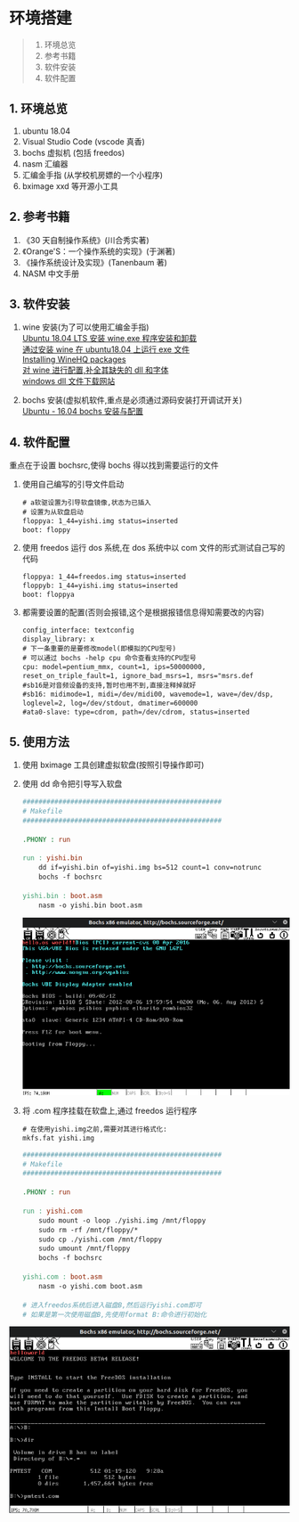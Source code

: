 # 环境搭建

> 1. 环境总览
> 2. 参考书籍
> 3. 软件安装
> 4. 软件配置

## 1. 环境总览

1. ubuntu 18.04
2. Visual Studio Code (vscode 真香)
3. bochs 虚拟机 (包括 freedos)
4. nasm 汇编器
5. 汇编金手指 (从学校机房嫖的一个小程序)
6. bximage xxd 等开源小工具

## 2. 参考书籍

1. 《30 天自制操作系统》(川合秀实著)
2. 《Orange'S：一个操作系统的实现》(于渊著)
3. 《操作系统设计及实现》(Tanenbaum 著)
4. NASM 中文手册

## 3. 软件安装

1. wine 安装(为了可以使用汇编金手指)  
   [Ubuntu 18.04 LTS 安装 wine,exe 程序安装和卸载](https://www.cnblogs.com/hyyq/p/9082765.html)  
   [通过安装 wine 在 ubuntu18.04 上运行 exe 文件](https://blog.csdn.net/k_x_k_baoqian/article/details/99676558)  
   [Installing WineHQ packages](https://wiki.winehq.org/Ubuntu)  
   [对 wine 进行配置,补全其缺失的 dll 和字体](https://linux.cn/article-8382-1.html)  
   [windows dll 文件下载网站](https://cn.dll-files.com/)

2. bochs 安装(虚拟机软件,重点是必须通过源码安装打开调试开关)  
   [Ubuntu - 16.04 bochs 安装与配置](https://blog.csdn.net/qq_34072052/article/details/78556406#bochs%E7%9A%84%E5%AE%89%E8%A3%85)

## 4. 软件配置

重点在于设置 bochsrc,使得 bochs 得以找到需要运行的文件

1. 使用自己编写的引导文件启动

   ```text
   # a软驱设置为引导软盘镜像,状态为已插入
   # 设置为从软盘启动
   floppya: 1_44=yishi.img status=inserted
   boot: floppy
   ```

2. 使用 freedos 运行 dos 系统,在 dos 系统中以 com 文件的形式测试自己写的代码

   ```text
   floppya: 1_44=freedos.img status=inserted
   floppyb: 1_44=yishi.img status=inserted
   boot: floppya
   ```

3. 都需要设置的配置(否则会报错,这个是根据报错信息得知需要改的内容)

   ```text
   config_interface: textconfig
   display_library: x
   # 下一条重要的是要修改model(即模拟的CPU型号)
   # 可以通过 bochs -help cpu 命令查看支持的CPU型号
   cpu: model=pentium_mmx, count=1, ips=50000000, reset_on_triple_fault=1, ignore_bad_msrs=1, msrs="msrs.def
   #sb16是对音频设备的支持,暂时也用不到,直接注释掉就好
   #sb16: midimode=1, midi=/dev/midi00, wavemode=1, wave=/dev/dsp, loglevel=2, log=/dev/stdout, dmatimer=600000
   #ata0-slave: type=cdrom, path=/dev/cdrom, status=inserted
   ```

## 5. 使用方法

1. 使用 bximage 工具创建虚拟软盘(按照引导操作即可)
2. 使用 dd 命令把引导写入软盘

   ```makefile
   ##################################################
   # Makefile
   ##################################################

   .PHONY : run

   run : yishi.bin
       dd if=yishi.bin of=yishi.img bs=512 count=1 conv=notrunc
       bochs -f bochsrc

   yishi.bin : boot.asm
       nasm -o yishi.bin boot.asm
   ```

   ![运行截图](pic/mbr.png)

3. 将 .com 程序挂载在软盘上,通过 freedos 运行程序

   ```text
   # 在使用yishi.img之前,需要对其进行格式化:
   mkfs.fat yishi.img
   ```

   ```makefile
   ##################################################
   # Makefile
   ##################################################

   .PHONY : run

   run : yishi.com
       sudo mount -o loop ./yishi.img /mnt/floppy
       sudo rm -rf /mnt/floppy/*
       sudo cp ./yishi.com /mnt/floppy
       sudo umount /mnt/floppy
       bochs -f bochsrc

   yishi.com : boot.asm
       nasm -o yishi.com boot.asm

   # 进入freedos系统后进入磁盘B,然后运行yishi.com即可
   # 如果是第一次使用磁盘B,先使用format B:命令进行初始化
   ```

![运行截图](pic/freedos.png)
